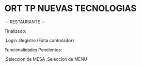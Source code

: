 # ORT TP NUEVAS TECNOLOGIAS

-- RESTAURANTE --

Finalizado:
 
.Login
.Registro (Falta controlador)

Funcionalidades Pendientes:

.Seleccion de MESA
.Seleccion de MENU




